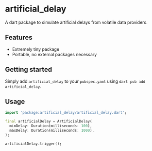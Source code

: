 # artificial_delay

A dart package to simulate artificial delays from volatile data providers.

## Features

* Extremely tiny package
* Portable, no external packages necessary

## Getting started

Simply add `artificial_delay` to your `pubspec.yaml` using `dart pub add artificial_delay`.

## Usage

```dart
import 'package:artificial_delay/artificial_delay.dart';

final artificialDelay = ArtificialDelay(
  minDelay: Duration(milliseconds: 100),
  maxDelay: Duration(milliseconds: 1000),
);

artificialDelay.trigger();
```

